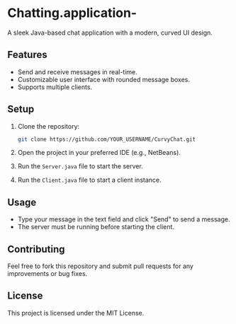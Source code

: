 # Chatting.application-
A sleek Java-based chat application with a modern, curved UI design.

## Features

- Send and receive messages in real-time.
- Customizable user interface with rounded message boxes.
- Supports multiple clients.

## Setup

1. Clone the repository:
    ```sh
    git clone https://github.com/YOUR_USERNAME/CurvyChat.git
    ```

2. Open the project in your preferred IDE (e.g., NetBeans).

3. Run the `Server.java` file to start the server.

4. Run the `Client.java` file to start a client instance.

## Usage

- Type your message in the text field and click "Send" to send a message.
- The server must be running before starting the client.

## Contributing

Feel free to fork this repository and submit pull requests for any improvements or bug fixes.

## License

This project is licensed under the MIT License.
